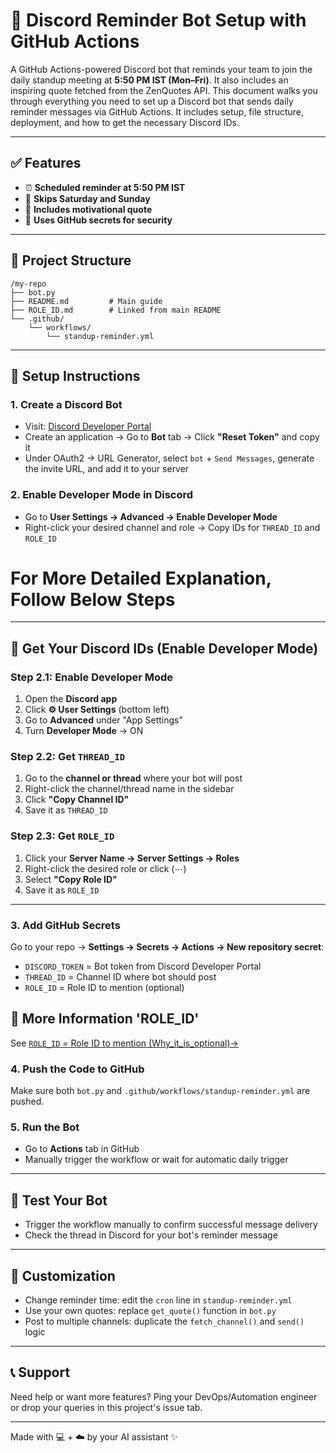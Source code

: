 # 🤖 Discord Reminder Bot Setup with GitHub Actions

A GitHub Actions-powered Discord bot that reminds your team to join the daily standup meeting at **5:50 PM IST (Mon–Fri)**. It also includes an inspiring quote fetched from the ZenQuotes API.
This document walks you through everything you need to set up a Discord bot that sends daily reminder messages via GitHub Actions. It includes setup, file structure, deployment, and how to get the necessary Discord IDs.

---

## ✅ Features

* ⏰ **Scheduled reminder at 5:50 PM IST**
* 📆 **Skips Saturday and Sunday**
* 🧘 **Includes motivational quote**
* 🔐 **Uses GitHub secrets for security**

---

## 📁 Project Structure

```
/my-repo
├── bot.py
├── README.md         # Main guide
├── ROLE_ID.md        # Linked from main README
└── .github/
    └── workflows/
        └── standup-reminder.yml
```

---

## 🚀 Setup Instructions

### 1. **Create a Discord Bot**

* Visit: [Discord Developer Portal](https://discord.com/developers/applications)
* Create an application → Go to **Bot** tab → Click **"Reset Token"** and copy it
* Under OAuth2 → URL Generator, select `bot` + `Send Messages`, generate the invite URL, and add it to your server

### 2. **Enable Developer Mode in Discord**

* Go to **User Settings → Advanced → Enable Developer Mode**
* Right-click your desired channel and role → Copy IDs for `THREAD_ID` and `ROLE_ID`
# For More Detailed Explanation, Follow Below Steps
---
## 🔧 Get Your Discord IDs (Enable Developer Mode)

### Step 2.1: Enable Developer Mode

1. Open the **Discord app**
2. Click **⚙️ User Settings** (bottom left)
3. Go to **Advanced** under "App Settings"
4. Turn **Developer Mode** → ON

### Step 2.2: Get `THREAD_ID`

1. Go to the **channel or thread** where your bot will post
2. Right-click the channel/thread name in the sidebar
3. Click **"Copy Channel ID"**
4. Save it as `THREAD_ID`

### Step 2.3: Get `ROLE_ID`

1. Click your **Server Name → Server Settings → Roles**
2. Right-click the desired role or click (⋯)
3. Select **"Copy Role ID"**
4. Save it as `ROLE_ID`
   
---

### 3. **Add GitHub Secrets**

Go to your repo → **Settings → Secrets → Actions → New repository secret**:

* `DISCORD_TOKEN` = Bot token from Discord Developer Portal
* `THREAD_ID` = Channel ID where bot should post
* `ROLE_ID` = Role ID to mention (optional)
## 📘 More Information 'ROLE_ID'

See [`ROLE_ID` = Role ID to mention (Why_it_is_optional)→](./ROLE_ID.md)

### 4. **Push the Code to GitHub**

Make sure both `bot.py` and `.github/workflows/standup-reminder.yml` are pushed.

### 5. **Run the Bot**

* Go to **Actions** tab in GitHub
* Manually trigger the workflow or wait for automatic daily trigger

---

## 🧪 Test Your Bot

* Trigger the workflow manually to confirm successful message delivery
* Check the thread in Discord for your bot's reminder message

---

## 📌 Customization

* Change reminder time: edit the `cron` line in `standup-reminder.yml`
* Use your own quotes: replace `get_quote()` function in `bot.py`
* Post to multiple channels: duplicate the `fetch_channel()` and `send()` logic

---

## 📞 Support

Need help or want more features? Ping your DevOps/Automation engineer or drop your queries in this project's issue tab.

---

Made with 💻 + ☁️ by your AI assistant ✨
